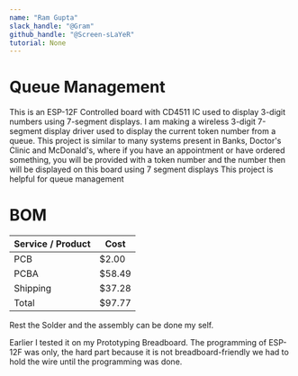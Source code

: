 ```yaml
---
name: "Ram Gupta"
slack_handle: "@Gram"
github_handle: "@Screen-sLaYeR"
tutorial: None
---
```


# Queue Management

This is an ESP-12F Controlled board with CD4511 IC used to display 3-digit numbers using 7-segment displays. I am making a wireless 3-digit 7-segment display driver used to display the current token number from a queue. 
This project is similar to many systems present in Banks, Doctor's Clinic and McDonald's, where if you have  an appointment or have ordered something, you will be provided with a token number and the number then will be displayed on this board using 7 segment displays
This project is helpful for queue management

# BOM

| Service / Product  | Cost   |
| ------------- | ------ |
| PCB           | $2.00  |
| PCBA          | $58.49 |
| Shipping      | $37.28 |
| Total         | $97.77 |

Rest the Solder and the assembly can be done my self.

Earlier I tested it on my Prototyping Breadboard. The programming of ESP-12F was only, the hard part because it is not breadboard-friendly we had to hold the wire until the programming was done.
